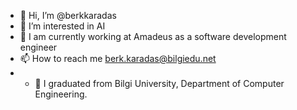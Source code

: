 - 👋 Hi, I’m @berkkaradas
- 👀 I’m interested in AI
- 🌱 I am currently working at Amadeus as a software development engineer
- 📫 How to reach me berk.karadas@bilgiedu.net
- - 🌱 I graduated from Bilgi University, Department of Computer Engineering.

<!---
berkkaradas/berkkaradas is a ✨ special ✨ repository because its `README.md` (this file) appears on your GitHub profile.
You can click the Preview link to take a look at your changes.
--->
